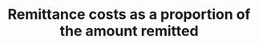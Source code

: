 ---
data_non_statistical: true
goal_meta_link: http://unstats.un.org/sdgs/files/metadata-compilation/Metadata-Goal-10.pdf
goal_meta_link_page: 14
graph: null
graph_status_notes: UNK
graph_title: Remittance costs as a proportion of the amount remitted
graph_type: null
graph_type_description: null
has_metadata: true
indicator: 10.c.1
indicator_name: Remittance costs as a proportion of the amount remitted
indicator_sort_order: 10.0c.01
indicator_variable: null
layout: indicator
method_of_computation: Fees paid, including indirect costs for inflated exchange rates,
  divided by the amount remitted.
permalink: /10-c-1/
published: true
rationale_interpretation: Remittances are an important private source of income for
  migrant families. They benefit wider communities and improve the human development
  of migrant households. With total remittances going to developing countries projected
  at USD 454 billion in 2015, reaching the target of reducing remittances to less
  than 3% would save more than USD 20 billion/year. The G20 has already committed
  to reducing the transfer costs of remittances (with 5 percentage points over five
  years), the so'called '5x 5 initiative'. To monitor this commitment, a designated
  group in the World bank was created to monitor the implementation of this commitment.
reporting_status: notstarted
sdg_goal: 10
source_active_1: true
source_notes_1: null
source_title_1: null
target: By 2030, reduce to less than 3 per cent the transaction costs of migrant remittances
  and eliminate remittance corridors with costs higher than 5 per cent.
target_id: 10.c
title: Remittance costs as a proportion of the amount remitted
un_custodial_agency: World Bank
un_designated_tier: '3'
variable_description: null
variable_notes: null
---